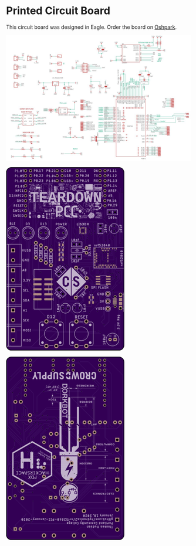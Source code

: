 # Printed Circuit Board

This circuit board was designed in Eagle. Order the board on [Oshpark](https://oshpark.com/shared_projects/VXKHXb9R).

![](https://github.com/hydronics2/nrf52840-PCC-January-2020/blob/master/soldering/pics/schematic1.JPG)

![](https://github.com/hydronics2/nrf52840-PCC-January-2020/blob/master/soldering/eagle_design_files/blank_top.png)

![](https://github.com/hydronics2/nrf52840-PCC-January-2020/blob/master/soldering/eagle_design_files/blank_bottom.png)
